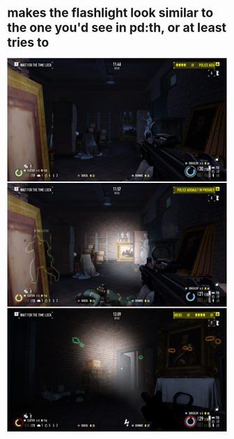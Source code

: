 # makes the flashlight look similar to the one you'd see in pd:th, or at least tries to

![](https://raw.githubusercontent.com/Sokolov49/pepemods/refs/heads/main/mods%20folder/Improved%20Flashlight/20250724090239_1.jpg)
![](https://raw.githubusercontent.com/Sokolov49/pepemods/refs/heads/main/mods%20folder/Improved%20Flashlight/20250724090250_1.jpg)
![](https://raw.githubusercontent.com/Sokolov49/pepemods/refs/heads/main/mods%20folder/Improved%20Flashlight/20250724090302_1.jpg)
